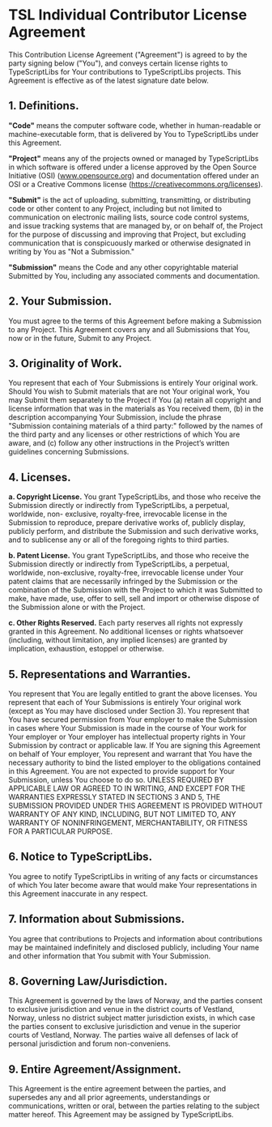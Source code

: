 TSL Individual Contributor License Agreement
============================================

This Contribution License Agreement ("Agreement") is agreed to by the party
signing below ("You"), and conveys certain license rights to TypeScriptLibs for
Your contributions to TypeScriptLibs projects. This Agreement is effective as of
the latest signature date below.


## 1. Definitions.

**"Code"** means the computer software code, whether in human-readable or
machine-executable form, that is delivered by You to TypeScriptLibs under this
Agreement.

**"Project"** means any of the projects owned or managed by TypeScriptLibs in
which software is offered under a license approved by the Open Source Initiative
(OSI) (www.opensource.org) and documentation offered under an OSI or a Creative
Commons license (https://creativecommons.org/licenses).

**"Submit"** is the act of uploading, submitting, transmitting, or distributing
code or other content to any Project, including but not limited to communication
on electronic mailing lists, source code control systems, and issue tracking
systems that are managed by, or on behalf of, the Project for the purpose of
discussing and improving that Project, but excluding communication that is
conspicuously marked or otherwise designated in writing by You as "Not a
Submission."

**"Submission"** means the Code and any other copyrightable material Submitted
by You, including any associated comments and documentation.


## 2. Your Submission.

You must agree to the terms of this Agreement before making a Submission to any
Project. This Agreement covers any and all Submissions that You, now or in the
future, Submit to any Project.

 
## 3. Originality of Work.

You represent that each of Your Submissions is entirely Your original work.
Should You wish to Submit materials that are not Your original work, You may
Submit them separately to the Project if You (a) retain all copyright and
license information that was in the materials as You received them, (b) in the
description accompanying Your Submission, include the phrase "Submission
containing materials of a third party:" followed by the names of the third party
and any licenses or other restrictions of which You are aware, and (c) follow
any other instructions in the Project’s written guidelines concerning
Submissions.


## 4. Licenses.

**a. Copyright License.** You grant TypeScriptLibs, and those who receive the
Submission directly or indirectly from TypeScriptLibs, a perpetual, worldwide,
non- exclusive, royalty-free, irrevocable license in the Submission to
reproduce, prepare derivative works of, publicly display, publicly perform, and
distribute the Submission and such derivative works, and to sublicense any or
all of the foregoing rights to third parties.

**b. Patent License.** You grant TypeScriptLibs, and those who receive the
Submission directly or indirectly from TypeScriptLibs, a perpetual, worldwide,
non-exclusive, royalty-free, irrevocable license under Your patent claims that
are necessarily infringed by the Submission or the combination of the Submission
with the Project to which it was Submitted to make, have made, use, offer to
sell, sell and import or otherwise dispose of the Submission alone or with the
Project.

**c. Other Rights Reserved.** Each party reserves all rights not expressly
granted in this Agreement. No additional licenses or rights whatsoever
(including, without limitation, any implied licenses) are granted by
implication, exhaustion, estoppel or otherwise.


## 5. Representations and Warranties.

You represent that You are legally entitled to grant the above licenses. You
represent that each of Your Submissions is entirely Your original work (except
as You may have disclosed under Section 3). You represent that You have secured
permission from Your employer to make the Submission in cases where Your
Submission is made in the course of Your work for Your employer or Your employer
has intellectual property rights in Your Submission by contract or applicable
law. If You are signing this Agreement on behalf of Your employer, You represent
and warrant that You have the necessary authority to bind the listed employer to
the obligations contained in this Agreement. You are not expected to provide
support for Your Submission, unless You choose to do so. UNLESS REQUIRED BY
APPLICABLE LAW OR AGREED TO IN WRITING, AND EXCEPT FOR THE WARRANTIES EXPRESSLY
STATED IN SECTIONS 3 AND 5, THE SUBMISSION PROVIDED UNDER THIS AGREEMENT IS
PROVIDED WITHOUT WARRANTY OF ANY KIND, INCLUDING, BUT NOT LIMITED TO, ANY
WARRANTY OF NONINFRINGEMENT, MERCHANTABILITY, OR FITNESS FOR A PARTICULAR
PURPOSE.


## 6. Notice to TypeScriptLibs.

You agree to notify TypeScriptLibs in writing of any facts or circumstances of
which You later become aware that would make Your representations in this
Agreement inaccurate in any respect.


## 7. Information about Submissions.

You agree that contributions to Projects and information about contributions may
be maintained indefinitely and disclosed publicly, including Your name and other
information that You submit with Your Submission.


## 8. Governing Law/Jurisdiction.

This Agreement is governed by the laws of Norway, and the parties consent to
exclusive jurisdiction and venue in the district courts of Vestland, Norway,
unless no district subject matter jurisdiction exists, in which case the parties
consent to exclusive jurisdiction and venue in the superior courts of Vestland,
Norway. The parties waive all defenses of lack of personal jurisdiction and
forum non-conveniens.


## 9. Entire Agreement/Assignment.

This Agreement is the entire agreement between the parties, and supersedes any
and all prior agreements, understandings or communications, written or oral,
between the parties relating to the subject matter hereof. This Agreement may be
assigned by TypeScriptLibs.
